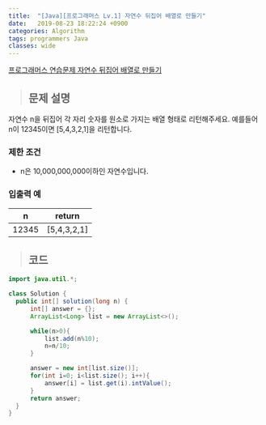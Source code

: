 ```yaml
---
title:  "[Java][프로그래머스 Lv.1] 자연수 뒤집어 배열로 만들기"
date:   2019-08-23 18:22:24 +0900
categories: Algorithm
tags: programmers Java
classes: wide
---  
```


[프로그래머스 연습문제 자연수 뒤집어 배열로 만들기](https://programmers.co.kr/learn/courses/30/lessons/12932)   

>## 문제 설명   

자연수 n을 뒤집어 각 자리 숫자를 원소로 가지는 배열 형태로 리턴해주세요. 예를들어 n이 12345이면 [5,4,3,2,1]을 리턴합니다.  

### 제한 조건  

- n은 10,000,000,000이하인 자연수입니다.  

### 입출력 예  

|   n   	|    return   	|
|:-----:	|:-----------:	|
| 12345 	| [5,4,3,2,1] 	|  

>## 코드  

```java
import java.util.*;

class Solution {
  public int[] solution(long n) {
      int[] answer = {};
      ArrayList<Long> list = new ArrayList<>();

      while(n>0){
          list.add(n%10);
          n=n/10;
      }

      answer = new int[list.size()];
      for(int i=0; i<list.size(); i++){
          answer[i] = list.get(i).intValue();
      }
      return answer;
  }
}
```

